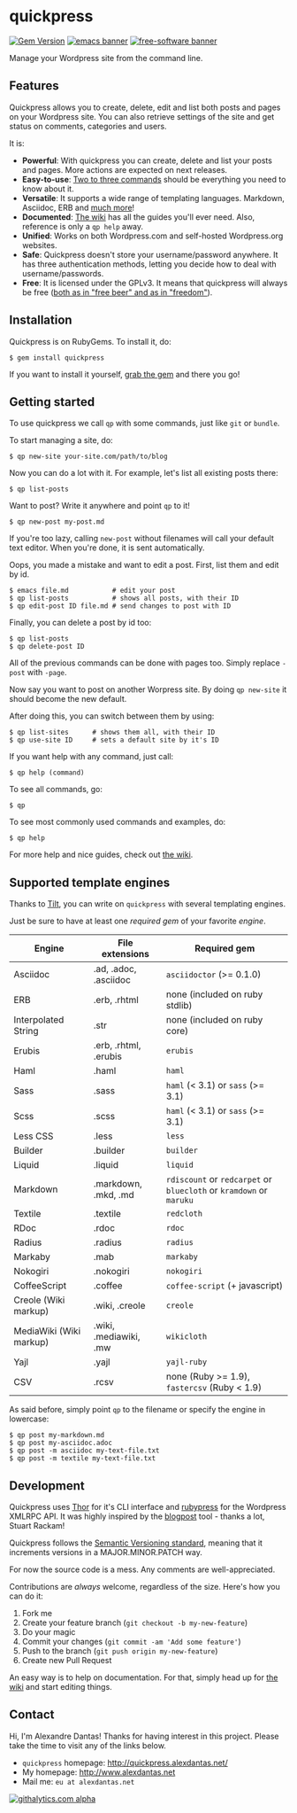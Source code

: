 # quickpress

[![Gem Version](https://badge.fury.io/rb/quickpress.png)](http://badge.fury.io/rb/quickpress)
[![emacs banner](http://badges.alexdantas.net/emacs.png)](http://badges.alexdantas.net/)
[![free-software banner](http://badges.alexdantas.net/free-software.png)](http://badges.alexdantas.net/)

Manage your Wordpress site from the command line.

## Features

Quickpress allows you to create, delete, edit and list both posts and pages on your Wordpress site. You can also retrieve settings of the site and get status on comments, categories and users.

It is:

* **Powerful**: With quickpress you can create, delete and list
  your posts and pages. More actions are expected on next releases.
* **Easy-to-use**: [Two to three commands](#getting-started) should
  be everything you need to know about it.
* **Versatile**: It supports a wide range of templating languages.
  Markdown, Asciidoc, ERB and [much more](#supported-template-engines)!
* **Documented**: [The wiki][wiki]
  has all the guides you'll ever need. Also, reference is only
  a `qp help` away.
* **Unified**: Works on both Wordpress.com and self-hosted
  Wordpress.org websites.
* **Safe**: Quickpress doesn't store your username/password
  anywhere. It has three authentication methods, letting you
  decide how to deal with username/passwords.
* **Free**: It is licensed under the GPLv3. It means that quickpress
  will always be free
  ([both as in "free beer" and as in "freedom"](http://en.wikipedia.org/wiki/Gratis_versus_libre#.22Free_beer.22_vs_.22free_speech.22_distinction)).

## Installation

Quickpress is on RubyGems. To install it, do:

    $ gem install quickpress

If you want to install it yourself, [grab the gem][gem]
and there you go!

## Getting started

To use quickpress we call `qp` with some commands,
just like `git` or `bundle`.

To start managing a site, do:

    $ qp new-site your-site.com/path/to/blog

Now you can do a lot with it. For example, let's list all
existing posts there:

    $ qp list-posts

Want to post? Write it anywhere and point `qp` to it!

    $ qp new-post my-post.md

If you're too lazy, calling `new-post` without filenames will
call your default text editor. When you're done, it is sent
automatically.

Oops, you made a mistake and want to edit a post.
First, list them and edit by id.

    $ emacs file.md           # edit your post
    $ qp list-posts           # shows all posts, with their ID
	$ qp edit-post ID file.md # send changes to post with ID

Finally, you can delete a post by id too:

    $ qp list-posts
	$ qp delete-post ID

All of the previous commands can be done with pages too.
Simply replace `-post` with `-page`.

Now say you want to post on another Worpress site.
By doing `qp new-site` it should become the new default.

After doing this, you can switch between them by using:

	$ qp list-sites      # shows them all, with their ID
	$ qp use-site ID     # sets a default site by it's ID

If you want help with any command, just call:

    $ qp help (command)

To see all commands, go:

    $ qp

To see most commonly used commands and examples, do:

    $ qp help

For more help and nice guides, check out [the wiki][wiki].

## Supported template engines

Thanks to [Tilt][tilt], you can write on `quickpress` with
several templating engines.

Just be sure to have at least one *required gem* of your favorite
*engine*.

| Engine                  | File extensions       | Required gem               |
| ----------------------- | --------------------- | -------------------------- |
| Asciidoc                | .ad, .adoc, .asciidoc | `asciidoctor` (>= 0.1.0)|
| ERB                     | .erb, .rhtml          | none (included on ruby stdlib)|
| Interpolated String     | .str                  | none (included on ruby core)|
| Erubis                  | .erb, .rhtml, .erubis | `erubis`|
| Haml                    | .haml                 | `haml`|
| Sass                    | .sass                 | `haml` (< 3.1) or `sass` (>= 3.1)|
| Scss                    | .scss                 | `haml` (< 3.1) or `sass` (>= 3.1)|
| Less CSS                | .less                 | `less`|
| Builder                 | .builder              | `builder`|
| Liquid                  | .liquid               | `liquid`|
| Markdown                | .markdown, .mkd, .md  | `rdiscount` or `redcarpet` or `bluecloth` or `kramdown` or `maruku`|
| Textile                 | .textile              | `redcloth`|
| RDoc                    | .rdoc                 | `rdoc`|
| Radius                  | .radius               | `radius`|
| Markaby                 | .mab                  | `markaby`|
| Nokogiri                | .nokogiri             | `nokogiri`|
| CoffeeScript            | .coffee               | `coffee-script` (+ javascript)|
| Creole (Wiki markup)    | .wiki, .creole        | `creole`|
| MediaWiki (Wiki markup) | .wiki, .mediawiki, .mw| `wikicloth`|
| Yajl                    | .yajl                 | `yajl-ruby`|
| CSV                     | .rcsv                 | none (Ruby >= 1.9), `fastercsv` (Ruby < 1.9)|

As said before, simply point `qp` to the filename or specify the engine in
lowercase:

    $ qp post my-markdown.md
    $ qp post my-asciidoc.adoc
	$ qp post -m asciidoc my-text-file.txt
	$ qp post -m textile my-text-file.txt

## Development

Quickpress uses [Thor][thor] for it's CLI interface and
[rubypress] for the Wordpress XMLRPC API.
It was highly inspired by the [blogpost] tool - thanks
a lot, Stuart Rackam!

Quickpress follows the [Semantic Versioning standard][versioning],
meaning that it increments versions in a MAJOR.MINOR.PATCH way.

For now the source code is a mess.
Any comments are well-appreciated.

Contributions are *always* welcome, regardless of the size.
Here's how you can do it:

1. Fork me
2. Create your feature branch (`git checkout -b my-new-feature`)
3. Do your magic
4. Commit your changes (`git commit -am 'Add some feature'`)
5. Push to the branch (`git push origin my-new-feature`)
6. Create new Pull Request

An easy way is to help on documentation. For that, simply head up
for [the wiki][wiki] and start editing things.

## Contact

Hi, I'm Alexandre Dantas! Thanks for having interest in this project.
Please take the time to visit any of the links below.

* `quickpress` homepage: http://quickpress.alexdantas.net/
* My homepage: http://www.alexdantas.net
* Mail me: `eu at alexdantas.net`

[tilt]:https://github.com/rtomayko/tilt
[thor]:http://whatisthor.com/
[rubypress]:https://github.com/zachfeldman/rubypress
[wiki]:https://github.com/alexdantas/quickpress/wiki
[gem]:https://rubygems.org/gem/quickpress/
[blogpost]:http://srackham.wordpress.com/blogpost-readme/
[versioning]:http://semver.org/

[![githalytics.com alpha](https://cruel-carlota.pagodabox.com/72dc86b8e7c376b54dabd5d33b42c774 "githalytics.com")](http://githalytics.com/alexdantas/quickpress)
